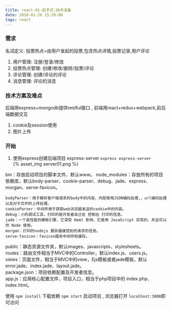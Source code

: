 ```yaml
---
title: react-01-起手式:技术准备
date: 2018-01-26 15:20:00
tags: react
---
```


### 需求

名词定义:  投票热点=由用户发起的投票,包含热点详情,投票记录,用户评论

1. 用户管理: 注册/登录/修改
1. 投票热点管理: 创建/修改/删除/投票/评论
1. 评论管理: 创建/评论的评论
1. 消息管理: 评论的消息

### 技术方案及难点
后端用express+mongodb提供restful接口 , 前端用react+redux+webpack,前后端数据交互   

1. cookie及session使用
1. 图片上传

### 开始

1. 使用express创建后端项目 express-server `express express-server`   
{% asset_img server01.png %}

bin：存放启动项目的脚本文件，默认www。
node_modules：存放所有的项目依赖库，默认body-parser、cookie-parser、debug、jade、express、morgan、serve-favicon。   

    bodyParser：用于解析客户端请求的body中的内容，内部使用JSON编码处理,，url编码处理以及对于文件的上传处理。
    cookieParser：中间件用于获取web浏览器发送的cookie中的内容。
    debug：小的调试工具，打印的是开发者自己在 控制台 打印的信息。
    jade：一个高性能的模板引擎，它深受 Haml 影响，它是用 JavaScript 实现的，并且可以供 Node 使用。
    morgan：打印的nodejs 服务器接受到的请求的信息。
    serve-favicon：favicon服务中间件和缓存。
    
public：静态资源文件夹，默认images、javascripts、stylesheets。   
routes：路由文件相当于MVC中的Controller，默认index.js、users.js。   
views：页面文件，相当于MVC中的view，Ejs模板或者jade模板，默认error.jade、index.jade、layout.jade。   
package.json：项目依赖配置及开发者信息。   
app.js：应用核心配置文件，项目入口，相当于php项目中的 index.php、index.html。   

使用 `npm install` 下载依赖 `npm start` 启动项目 , 浏览器打开 `localhost:3000`即可访问
